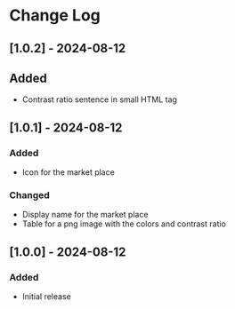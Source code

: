 # Change Log

## [1.0.2] - 2024-08-12

## Added

- Contrast ratio sentence in small HTML tag

## [1.0.1] - 2024-08-12

### Added

- Icon for the market place

### Changed

- Display name for the market place
- Table for a png image with the colors and contrast ratio

## [1.0.0] - 2024-08-12

### Added

- Initial release
